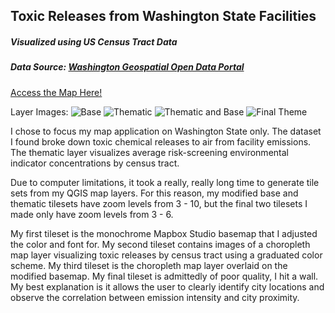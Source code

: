## Toxic Releases from Washington State Facilities
##### Visualized using US Census Tract Data
##### Data Source: [Washington Geospatial Open Data Portal](https://geo.wa.gov/datasets/WADOH::toxic-releases-from-facilities-rsei-model-current-version/about) 

[Access the Map Here!](https://nyyadav18.github.io/geoglab4)

Layer Images:
![Base](/imgs/base.png)
![Thematic](/imgs/thematic.png)
![Thematic and Base](/imgs/thematicandbase.png)
![Final Theme](imgs/finaltheme.png)

I chose to focus my map application on Washington State only. The dataset I found broke down toxic chemical releases to air from facility emissions. The thematic layer visualizes average risk-screening environmental indicator concentrations by census tract. 

Due to computer limitations, it took a really, really long time to generate tile sets from my QGIS map layers. For this reason, my modified base and thematic tilesets have zoom levels from 3 - 10, but the final two tilesets I made only have zoom levels from 3 - 6. 

My first tileset is the monochrome Mapbox Studio basemap that I adjusted the color and font for. My second tileset contains images of a choropleth map layer visualizing toxic releases by census tract using a graduated color scheme. My third tileset is the choropleth map layer overlaid on the modified basemap. My final tileset is admittedly of poor quality, I hit a wall. My best explanation is it allows the user to clearly identify city locations and observe the correlation between emission intensity and city proximity.
